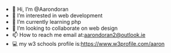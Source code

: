 - 👋 Hi, I’m @Aarondoran
- 👀 I’m interested in web development
- 🌱 I’m currently learning php
- 💞️ I’m looking to collaborate on web design
- 📫 How to reach me email at:aarondoran2@outlook.ie
- 💻 my w3 schools profile is:https://www.w3profile.com/aaron

<!---
Aarondoran/Aarondoran is a ✨ special ✨ repository because its `README.md` (this file) appears on your GitHub profile.
You can click the Preview link to take a look at your changes.
--->
